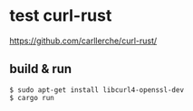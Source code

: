 # test curl-rust

<https://github.com/carllerche/curl-rust/>

## build & run

```
$ sudo apt-get install libcurl4-openssl-dev
$ cargo run
```

